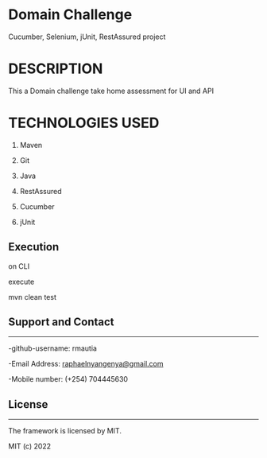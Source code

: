 # Domain Challenge

Cucumber, Selenium, jUnit, RestAssured project

# DESCRIPTION

This a Domain challenge take home assessment for UI and API

# TECHNOLOGIES USED

1. Maven

2. Git

3. Java

4. RestAssured

5. Cucumber

6. jUnit

## Execution 

on CLI 

execute

mvn clean test

## Support and Contact
---
-github-username: rmautia

-Email Address: raphaelnyangenya@gmail.com

-Mobile number: (+254) 704445630

## License
---

The framework is licensed by MIT.

MIT (c) 2022

